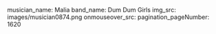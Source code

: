 musician_name: Malia
band_name: Dum Dum Girls
img_src: images/musician0874.png
onmouseover_src: 
pagination_pageNumber: 1620